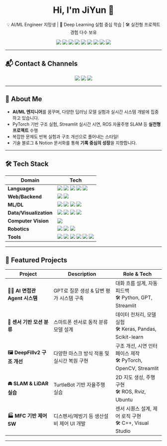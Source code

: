 <h1 align="center">Hi, I'm JiYun 👋</h1>

<p align="center">
  💡 AI/ML Engineer 지망생 | 🤖 Deep Learning 실험 중심 학습 | 🛠 실전형 프로젝트 경험 다수 보유
</p>

<p align="center">
  <img src="https://img.shields.io/badge/C-00599C?style=flat&logo=c&logoColor=white"/>
  <img src="https://img.shields.io/badge/C++-00599C?style=flat&logo=c%2B%2B&logoColor=white"/>
  <img src="https://img.shields.io/badge/Java-007396?style=flat&logo=java&logoColor=white"/>
  <img src="https://img.shields.io/badge/SpringBoot-6DB33F?style=flat&logo=spring-boot&logoColor=white"/>
  <img src="https://img.shields.io/badge/Python-3776AB?style=flat&logo=python&logoColor=white"/>
  <img src="https://img.shields.io/badge/PyTorch-EE4C2C?style=flat&logo=pytorch&logoColor=white"/>
  <img src="https://img.shields.io/badge/OpenCV-5C3EE8?style=flat&logo=opencv&logoColor=white"/>
  <img src="https://img.shields.io/badge/ROS-22314E?style=flat&logo=ros&logoColor=white"/>
  <img src="https://img.shields.io/badge/C%23-239120?style=flat&logo=c-sharp&logoColor=white"/>
</p>

---

## 📬 Contact & Channels

<p align="center">
  <a href="https://www.notion.so/204e4f6a406580ba962fd2312db00f82"><img src="https://img.shields.io/badge/Notion-000000?style=flat&logo=notion&logoColor=white"/></a>
  <a href="mailto:jiyun1634@naver.com"><img src="https://img.shields.io/badge/Gmail-D14836?style=flat&logo=gmail&logoColor=white"/></a>
  <a href="https://github.com/yooon613"><img src="https://img.shields.io/badge/GitHub-181717?style=flat&logo=github&logoColor=white"/></a>
</p>

---

## 🚀 About Me

-  **AI/ML 엔지니어**를 꿈꾸며, 다양한 딥러닝 모델 실험과 실시간 시스템 개발에 집중하고 있습니다.  
-  PyTorch 기반 구조 실험, Streamlit 실시간 시연, ROS 자율주행 SLAM 등 **실전형 프로젝트** 수행  
-  복잡한 문제도 반복 실험과 구조 개선으로 풀어내는 스타일!  
-  기술 블로그 & Notion 문서화를 통해 **기록 중심의 성장**을 지향합니다.  

---

## 🛠 Tech Stack

| Domain | Tech |
|--------|------|
| **Languages** | <img src="https://img.shields.io/badge/C-A8B9CC?style=flat&logo=c&logoColor=white"/> <img src="https://img.shields.io/badge/C++-00599C?style=flat&logo=c%2B%2B&logoColor=white"/> <img src="https://img.shields.io/badge/Java-007396?style=flat&logo=java&logoColor=white"/> <img src="https://img.shields.io/badge/Python-3776AB?style=flat&logo=python&logoColor=white"/> <img src="https://img.shields.io/badge/C%23-239120?style=flat&logo=c-sharp&logoColor=white"/> |
| **Web/Backend** | <img src="https://img.shields.io/badge/SpringBoot-6DB33F?style=flat&logo=spring-boot&logoColor=white"/> <img src="https://img.shields.io/badge/Streamlit-FF4B4B?style=flat&logo=streamlit&logoColor=white"/> |
| **ML/DL** | <img src="https://img.shields.io/badge/PyTorch-EE4C2C?style=flat&logo=pytorch&logoColor=white"/> <img src="https://img.shields.io/badge/TensorFlow-FF6F00?style=flat&logo=tensorflow&logoColor=white"/> <img src="https://img.shields.io/badge/Keras-D00000?style=flat&logo=keras&logoColor=white"/> <img src="https://img.shields.io/badge/scikit--learn-F7931E?style=flat&logo=scikit-learn&logoColor=white"/> |
| **Data/Visualization** | <img src="https://img.shields.io/badge/Pandas-150458?style=flat&logo=pandas&logoColor=white"/> <img src="https://img.shields.io/badge/Numpy-013243?style=flat&logo=numpy&logoColor=white"/> <img src="https://img.shields.io/badge/Seaborn-42B0A9?style=flat"/> <img src="https://img.shields.io/badge/Matplotlib-11557C?style=flat"/> |
| **Computer Vision** | <img src="https://img.shields.io/badge/OpenCV-5C3EE8?style=flat&logo=opencv&logoColor=white"/> |
| **Robotics** | <img src="https://img.shields.io/badge/ROS-22314E?style=flat&logo=ros&logoColor=white"/> <img src="https://img.shields.io/badge/Rviz-22314E?style=flat"/> <img src="https://img.shields.io/badge/Ubuntu-E95420?style=flat&logo=ubuntu&logoColor=white"/> |
| **Tools** | <img src="https://img.shields.io/badge/Git-F05032?style=flat&logo=git&logoColor=white"/> <img src="https://img.shields.io/badge/VSCode-007ACC?style=flat&logo=visual-studio-code&logoColor=white"/> <img src="https://img.shields.io/badge/VisualStudio-5C2D91?style=flat&logo=visual-studio&logoColor=white"/> <img src="https://img.shields.io/badge/Notion-000000?style=flat&logo=notion&logoColor=white"/> <img src="https://img.shields.io/badge/Colab-F9AB00?style=flat&logo=googlecolab&logoColor=white"/> <img src="https://img.shields.io/badge/Jupyter-F37626?style=flat&logo=jupyter&logoColor=white"/> |

---

## 🧠 Featured Projects

| Project | Description | Role & Tech |
|--------|-------------|-------------|
| **🧑‍💼 AI 면접관 Agent 시스템** | GPT로 질문 생성 & 답변 평가 시스템 구축 | 대화 흐름 설계, 자동 피드백<br>🛠 Python, GPT, Streamlit |
| **📱 센서 기반 모션 분류** | 스마트폰 센서로 동작 분류 모델 설계 | 데이터 전처리, 모델 실험<br>🛠 Keras, Pandas, Scikit-learn |
| **🖼 DeepFillv2 구조 개선** | 다양한 마스크 방식 적용 및 실시간 복원 구현 | 구조 개선, 시연 인터페이스 제작<br>🛠 PyTorch, OpenCV, Streamlit |
| **🚘 SLAM & LiDAR 실습** | TurtleBot 기반 자율주행 실습 | 2D 지도 생성, 주행 구현<br>🛠 ROS, Rviz, Ubuntu |
| **🏭 MFC 기반 제어 SW** | 디스펜서/제빙기 등 생산설비 제어 UI 개발 | 센서 시퀀스 설계, 제어 로직 구현<br>🛠 C++, Visual Studio |

---



